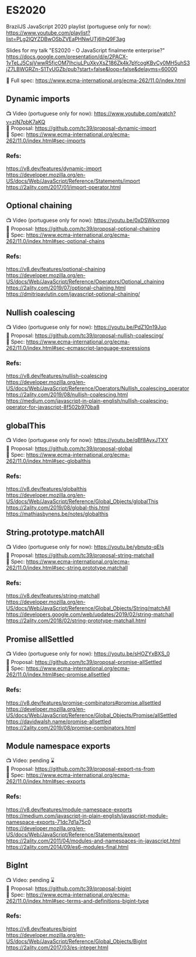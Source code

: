 # ES2020
BrazilJS JavaScript 2020 playlist (portuguese only for now):  
https://www.youtube.com/playlist?list=PLg2lQYZDBwOSbZVEaPHNwUTj6IhQ9F3ag  

Slides for my talk "ES2020 - O JavaScript finalmente enterprise?"  
https://docs.google.com/presentation/d/e/2PACX-1vTeLJ5CsjVwwR5fjcOM7IhciuLPuXkvXsZ186Zk4k7pYcogKBvCy0MH5uhS3jZ7LBWGRZn-S1TyUGZb/pub?start=false&loop=false&delayms=60000

📖 Full spec: https://www.ecma-international.org/ecma-262/11.0/index.html  

## Dynamic imports  
📺 Video (portuguese only for now): https://www.youtube.com/watch?v=zjN7pbK7aKQ  
📑 Proposal: https://github.com/tc39/proposal-dynamic-import  
📖 Spec: https://www.ecma-international.org/ecma-262/11.0/index.html#sec-imports  

### Refs:  
https://v8.dev/features/dynamic-import  
https://developer.mozilla.org/en-US/docs/Web/JavaScript/Reference/Statements/import  
https://2ality.com/2017/01/import-operator.html  

## Optional chaining  
📺 Video (portuguese only for now): https://youtu.be/0xDSWkxrnpg  
📑 Proposal: https://github.com/tc39/proposal-optional-chaining  
📖 Spec: https://www.ecma-international.org/ecma-262/11.0/index.html#sec-optional-chains  

### Refs:  
https://v8.dev/features/optional-chaining  
https://developer.mozilla.org/en-US/docs/Web/JavaScript/Reference/Operators/Optional_chaining  
https://2ality.com/2019/07/optional-chaining.html  
https://dmitripavlutin.com/javascript-optional-chaining/  

## Nullish coalescing  
📺 Video (portuguese only for now): https://youtu.be/PdZ10n19Juo  
📑 Proposal: https://github.com/tc39/proposal-nullish-coalescing/  
📖 Spec: https://www.ecma-international.org/ecma-262/11.0/index.html#sec-ecmascript-language-expressions  

### Refs:  
https://v8.dev/features/nullish-coalescing  
https://developer.mozilla.org/en-US/docs/Web/JavaScript/Reference/Operators/Nullish_coalescing_operator  
https://2ality.com/2019/08/nullish-coalescing.html   
https://medium.com/javascript-in-plain-english/nullish-coalescing-operator-for-javascript-8f502b970ba8  

## globalThis  
📺 Video (portuguese only for now): https://youtu.be/qBf8AyxJTXY  
📑 Proposal: https://github.com/tc39/proposal-global  
📖 Spec: https://www.ecma-international.org/ecma-262/11.0/index.html#sec-globalthis  

### Refs:  
https://v8.dev/features/globalthis  
https://developer.mozilla.org/en-US/docs/Web/JavaScript/Reference/Global_Objects/globalThis  
https://2ality.com/2019/08/global-this.html  
https://mathiasbynens.be/notes/globalthis  

## String.prototype.matchAll  
📺 Video (portuguese only for now): https://youtu.be/ybnutq-qEIs  
📑 Proposal: https://github.com/tc39/proposal-string-matchall  
📖 Spec: https://www.ecma-international.org/ecma-262/11.0/index.html#sec-string.prototype.matchall  

### Refs:  
https://v8.dev/features/string-matchall  
https://developer.mozilla.org/en-US/docs/Web/JavaScript/Reference/Global_Objects/String/matchAll  
https://developers.google.com/web/updates/2019/02/string-matchall  
https://2ality.com/2018/02/string-prototype-matchall.html  

## Promise allSettled  
📺 Video (portuguese only for now): https://youtu.be/sHOZYxBXS_0  
📑 Proposal: https://github.com/tc39/proposal-promise-allSettled  
📖 Spec: https://www.ecma-international.org/ecma-262/11.0/index.html#sec-promise.allsettled  

### Refs:  
https://v8.dev/features/promise-combinators#promise.allsettled  
https://developer.mozilla.org/en-US/docs/Web/JavaScript/Reference/Global_Objects/Promise/allSettled  
https://davidwalsh.name/promise-allsettled  
https://2ality.com/2019/08/promise-combinators.html  

## Module namespace exports  
📺 Video: pending ⌛️  
📑 Proposal: https://github.com/tc39/proposal-export-ns-from  
📖 Spec: https://www.ecma-international.org/ecma-262/11.0/index.html#sec-exports  

### Refs:
https://v8.dev/features/module-namespace-exports  
https://medium.com/javascript-in-plain-english/javascript-module-namespace-exports-71dc7d1a75c0  
https://developer.mozilla.org/en-US/docs/Web/JavaScript/Reference/Statements/export  
https://2ality.com/2011/04/modules-and-namespaces-in-javascript.html  
https://2ality.com/2014/09/es6-modules-final.html  

## BigInt  
📺 Video: pending ⌛️  
📑 Proposal: https://github.com/tc39/proposal-bigint  
📖 Spec: https://www.ecma-international.org/ecma-262/11.0/index.html#sec-terms-and-definitions-bigint-type  

### Refs:
https://v8.dev/features/bigint  
https://developer.mozilla.org/en-US/docs/Web/JavaScript/Reference/Global_Objects/BigInt  
https://2ality.com/2017/03/es-integer.html  
